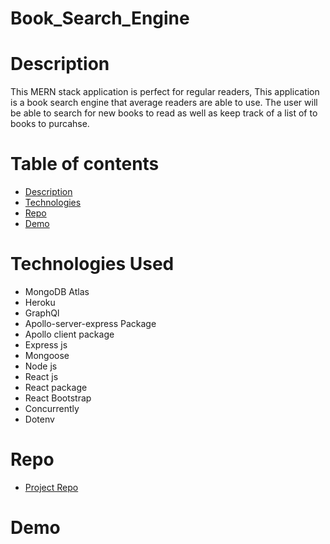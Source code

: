 # Book_Search_Engine



# Description 
This MERN stack application is perfect for regular readers, This application is a book search engine that average readers are able to use. The user will be able to search for new books to read as well as keep track of a list of to books to purcahse. 

# Table of contents 
- [Description](#description)
- [Technologies](#technologies-used)
- [Repo](#repo)
- [Demo](#demo)
# Technologies Used 

- MongoDB Atlas
- Heroku
- GraphQl
- Apollo-server-express Package
- Apollo client package
- Express js
- Mongoose
- Node js 
- React js
- React package
- React Bootstrap
- Concurrently
- Dotenv
 

# Repo 
- [Project Repo](https://github.com/DosTorrez/Book_Search_Engine.git)
# Demo